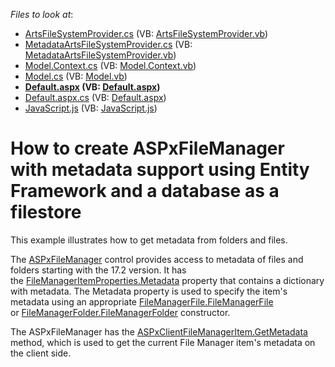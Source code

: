 <!-- default file list -->
*Files to look at*:

* [ArtsFileSystemProvider.cs](./CS/App_Code/ArtsFileSystemProvider.cs) (VB: [ArtsFileSystemProvider.vb](./VB/App_Code/ArtsFileSystemProvider.vb))
* [MetadataArtsFileSystemProvider.cs](./CS/App_Code/MetadataArtsFileSystemProvider.cs) (VB: [MetadataArtsFileSystemProvider.vb](./VB/App_Code/MetadataArtsFileSystemProvider.vb))
* [Model.Context.cs](./CS/App_Code/Model.Context.cs) (VB: [Model.Context.vb](./VB/App_Code/Model.Context.vb))
* [Model.cs](./CS/App_Code/Model.cs) (VB: [Model.vb](./VB/App_Code/Model.vb))
* **[Default.aspx](./CS/Default.aspx) (VB: [Default.aspx](./VB/Default.aspx))**
* [Default.aspx.cs](./CS/Default.aspx.cs) (VB: [Default.aspx](./VB/Default.aspx))
* [JavaScript.js](./CS/JavaScript.js) (VB: [JavaScript.js](./VB/JavaScript.js))
<!-- default file list end -->
# How to create ASPxFileManager with metadata support using Entity Framework and a database as a filestore


<p>This example illustrates how to get metadata from folders and files.</p>
<p>The <a href="https://documentation.devexpress.com/AspNet/DevExpress.Web.ASPxFileManager.class">ASPxFileManager</a> control provides access to metadata of files and folders starting with the 17.2 version. It has the <a href="https://documentation.devexpress.com/AspNet/DevExpress.Web.FileManagerItemProperties.Metadata.property">FileManagerItemProperties.Metadata</a> property that contains a dictionary with metadata. The Metadata property is used to specify the item's metadata using an appropriate <a href="https://documentation.devexpress.com/AspNet/DevExpress.Web.FileManagerFile..ctor.overloads">FileManagerFile.FileManagerFile</a> or <a href="https://documentation.devexpress.com/AspNet/DevExpress.Web.FileManagerFolder..ctor.overloads">FileManagerFolder.FileManagerFolder</a> constructor.</p>
<p>The ASPxFileManager has the <a href="https://documentation.devexpress.com/AspNet/DevExpress.Web.Scripts.ASPxClientFileManagerItem.GetMetadata.method">ASPxClientFileManagerItem.GetMetadata</a> method, which is used to get the current File Manager item's metadata on the client side.</p>

<br/>


